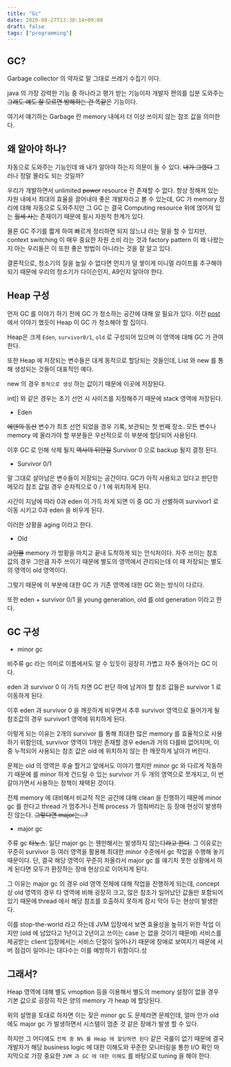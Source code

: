 ```yaml
---
title: "Gc"
date: 2020-08-27T13:30:14+09:00
draft: false
tags: ["programming"]
---
```


## GC?

Garbage collector 의 약자로 말 그대로 쓰레기 수집기 이다.

java 의 가장 강력한 기능 중 하나라고 평가 받는 기능이자 개발자 편의를 십분 도와주는 ~~그래도 얘도 잘 모르면 방해하는 건 똑같은~~ 기능이다.

여기서 얘기하는 Garbage 란 memory 내에서 더 이상 쓰이지 않는 참조 값을 의미한다.

## 왜 알아야 하나?

자동으로 도와주는 기능인데 왜 내가 알아야 하는지 의문이 들 수 있다. ~~내가 그랬다~~ 그러나 정말 몰라도 되는 것일까?

우리가 개발하면서 unlimited ~~power~~ resource 란 존재할 수 없다. 항상 정해져 있는 자원 내에서 최대의 효율을 끌어내야 좋은 개발자라고 볼 수 있는데, 
GC 가 memory 정리에 대해 자동으로 도와주지만 그 GC 는 결국 Computing resource 위에 얹어져 있는 ~~월세 사는~~ 존재이기 때문에 필시 자원적 한계가 있다.

물론 GC 주기를 짧게 하여 빠르게 정리하면 되지 않느냐 라는 말을 할 수 있지만, context switching 이 매우 중요한 자원 소비 라는 것과 
factory pattern 이 왜 나왔는지 아는 우리들은 이 또한 좋은 방법이 아니라는 것을 잘 알고 있다.

결론적으로, 청소기의 질을 높일 수 없다면 먼지가 덜 쌓이게 미니멀 라이프를 추구해야되기 때문에 우리의 청소기가 다이슨인지, A9인지 알아야 한다.

## Heap 구성

먼저 GC 를 이야기 하기 전에 GC 가 청소하는 공간에 대해 알 필요가 있다. 이전 [post](https://jungqui.github.io/posts/jvm) 에서 이야기 했듯이 Heap 이 GC 가 청소해야 할 집이다.

Heap은 크게 `Eden`, `survivor0/1`, `old` 로 구성되어 있으며 이 영역에 대해 GC 가 관여 한다.

또한 Heap 에 저장되는 변수들은 대게 동적으로 할당되는 것들인데, List 와 new 를 통해 생성되는 것들이 대표적인 예다.

new 의 경우 `동적으로 생성` 하는 값이기 때문에 이곳에 저장된다.
 
int[] 와 같은 경우는 초기 선언 시 사이즈를 지정해주기 때문에 stack 영역에 저장된다.

- Eden

~~에덴의 동산~~ 변수가 최초 선언 되었을 경우 기록, 보관되는 첫 번째 장소. 모든 변수나 memory 에 올라가야 할 부분들은 우선적으로 이 부분에 할당되어 사용된다.

이후 GC 로 인해 삭제 될지 ~~역사의 뒤안길~~ Survivor 0 으로 backup 될지 결정 된다.

- Survivor 0/1

말 그대로 살아남은 변수들이 저장되는 공간이다. GC가 아직 사용되고 있다고 판단한 메모리 참조 값일 경우 순차적으로 0 / 1 에 위치하게 된다.

시간이 지남에 따라 0과 eden 이 가득 차게 되면 이 중 GC 가 선별하여 survivor1 로 이동 시키고 0과 eden 을 비우게 된다.

이러한 상황을 aging 이라고 한다.


- Old

~~고인물~~ memory 가 방황을 마치고 끝내 도착하게 되는 안식처이다. 자주 쓰이는 참조 값의 경우 그만큼 자주 쓰이기 때문에 별도의 영역에서 관리되는데
이 때 저장되는 별도의 영역이 old 영역이다.

그렇기 때문에 이 부분에 대한 GC 가 기존 영역에 대한 GC 와는 방식이 다르다.

또한 eden + survivor 0/1 을 young generation, old 를 old generation 이라고 한다.

## GC 구성

- minor gc

비주류 gc 라는 의미로 이름에서도 알 수 있듯이 굉장히 가볍고 자주 돌아가는 GC 이다.

eden 과 survivor 0 이 가득 차면 GC 판단 하에 남겨야 할 참조 값들은 survivor 1 로 이동하게 된다.

이후 eden 과 survivor 0 을 깨끗하게 비우면서 추후 survivor 영역으로 들어가게 될 참조값의 경우 survivor1 영역에 위치하게 된다.

이렇게 되는 이유는 2개의 survivor 를 통해 최대한 많은 memory 를 효율적으로 사용하기 위함인데, 
survivor 영역이 1개만 존재할 경우 eden과 거의 다를바 없어지며, 이 중 누적되어 사용되는 참조 값은 old 에 위치하지 않는 한 깨끗하게 날아가 버린다.

문제는 old 의 영역은 후술 할거고 앞에서도 이야기 했지만 minor gc 와 다르게 작동하기 때문에 를
minor 하게 건드릴 수 있는 survivor 가 두 개의 영역으로 쪼개지고, 이 번갈아가면서 사용하는 정책이 채택된 것이다.

전체 memory 에 대비해서 비교적 작은 공간에 대해 clean 을 진행하기 때문에 minor gc 를 한다고 thread 가 멈추거나 전체 process 가 멈춰버리는 등 장애 현상이 발생하진 않는다. ~~그렇다면 major는...?~~

- major gc

주류 gc ~~타노스~~. 일단 major gc 는 웬만해서는 발생하지 않는다~~라고 한다~~. 그 이유로는 꾸준히 survivor 등 여러 영역을 활용해 
최대한 minor 수준에서 gc 작업을 수행해 놓기 때문이다. 단, 결국 해당 영역이 꾸준히 차올라서 major gc 를 얘기치 못한 상황에서 하게 된다면 모두가 환장하는 장애 현상으로 이어지게 된다.

그 이유는 major gc 의 경우 old 영역 전체에 대해 작업을 진행하게 되는데, concept 상 old 영역의 경우 타 영역에 비해 굉장히 크고, 많은 참조가 일어났던 값들만
포함되어 있기 때문에 thread 에서 해당 참조를 호출하지 못하게 잠시 막아 두는 현상이 발생한다.

이를 stop-the-world 라고 하는데 JVM 입장에서 보면 효율성을 높히기 위한 작업 이지만 (old 에 남았다고 1년이고 2년이고 쓰이는 case 는 없을 것이기 때문에)
서비스를 제공받는 client 입장에서는 서비스 단절이 일어나기 때문에 장애로 보여지기 때문에 서버 점검이 일어나는 대다수는 이를 예방하기 위함이다.성

## 그래서?

Heap 영역에 대해 별도 vmoption 등을 이용해서 별도의 memory 설정이 없을 경우 기본 값으로 굉장히 작은 양의 memory 가 heap 에 할당된다.

위의 설명을 토대로 하자면 이는 잦은 minor gc 도 문제라면 문제인데, 얼마 안가 old 에도 major gc 가 발생하면서 시스템이 멈춘 것 같은 장애가 발생 할 수 있다.

하지만 그 어디에도 `전체 중 N% 를 Heap 에 할당하면 된다` 같은 국룰이 없기 때문에 결국 개발자가 해당 business logic 에 대한 이해도와 꾸준한 모니터링을 통한 I/O 확인
마지막으로 가장 중요한 `JVM 과 GC 에 대한 이해도` 를 바탕으로 tuning 을 해야 한다.